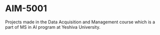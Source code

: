 # AIM-5001
Projects made in the Data Acquisition and Management course which is a part of MS in AI program at Yeshiva University.
